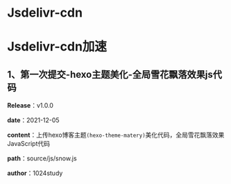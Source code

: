 # Jsdelivr-cdn

# Jsdelivr-cdn加速

## 1、第一次提交-hexo主题美化-全局雪花飘落效果js代码

**Release**：v1.0.0

**date**：2021-12-05

**content**：上传hexo博客主题`(hexo-theme-matery)`美化代码，全局雪花飘落效果JavaScript代码

**path**：source/js/snow.js

**author**：1024study
